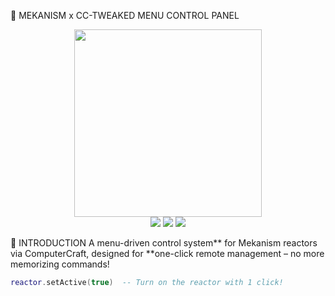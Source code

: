  🚀 MEKANISM x CC-TWEAKED MENU CONTROL PANEL  

<div align="center">  
  <img src="https://media.giphy.com/media/3o7abB06u9bNzA8lu8/giphy.gif" width="300">  
  <br>  
  <img src="https://img.shields.io/badge/By-HycoreMC-blue">  
  <img src="https://img.shields.io/badge/Version-WIP-orange">  
  <img src="https://img.shields.io/badge/Minecraft-CC:Tweaked-brightgreen">  
</div>  

 📌 INTRODUCTION 
A menu-driven control system** for Mekanism reactors via ComputerCraft, designed for **one-click remote management – no more memorizing commands!  

```lua
reactor.setActive(true)  -- Turn on the reactor with 1 click!
